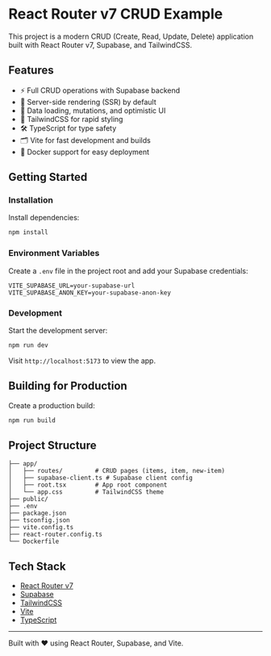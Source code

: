 
# React Router v7 CRUD Example

This project is a modern CRUD (Create, Read, Update, Delete) application built with React Router v7, Supabase, and TailwindCSS.

## Features

- ⚡️ Full CRUD operations with Supabase backend
- 🚀 Server-side rendering (SSR) by default
- 🔄 Data loading, mutations, and optimistic UI
- 🎨 TailwindCSS for rapid styling
- 🛠️ TypeScript for type safety
- 🗂️ Vite for fast development and builds
- 🐳 Docker support for easy deployment

## Getting Started

### Installation

Install dependencies:

```bash
npm install
```

### Environment Variables

Create a `.env` file in the project root and add your Supabase credentials:

```
VITE_SUPABASE_URL=your-supabase-url
VITE_SUPABASE_ANON_KEY=your-supabase-anon-key
```

### Development

Start the development server:

```bash
npm run dev
```

Visit `http://localhost:5173` to view the app.

## Building for Production

Create a production build:

```bash
npm run build
```

## Project Structure

```
├── app/
│   ├── routes/         # CRUD pages (items, item, new-item)
│   ├── supabase-client.ts # Supabase client config
│   ├── root.tsx        # App root component
│   └── app.css         # TailwindCSS theme
├── public/
├── .env
├── package.json
├── tsconfig.json
├── vite.config.ts
├── react-router.config.ts
└── Dockerfile
```

## Tech Stack

- [React Router v7](https://reactrouter.com/)
- [Supabase](https://supabase.com/)
- [TailwindCSS](https://tailwindcss.com/)
- [Vite](https://vitejs.dev/)
- [TypeScript](https://www.typescriptlang.org/)

---

Built with ❤️ using React Router, Supabase, and Vite.
